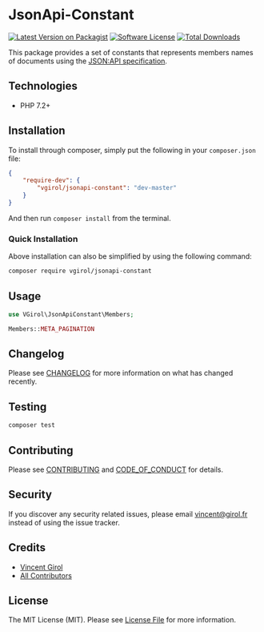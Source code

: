 # JsonApi-Constant

[![Latest Version on Packagist][ico-version]][link-packagist]
[![Software License][ico-license]](LICENSE.md)
[![Total Downloads][ico-downloads]][link-downloads]

This package provides a set of constants that represents members names of documents using the [JSON:API specification](https://jsonapi.org/).

## Technologies

- PHP 7.2+

## Installation

To install through composer, simply put the following in your `composer.json` file:

```json
{
    "require-dev": {
        "vgirol/jsonapi-constant": "dev-master"
    }
}
```

And then run `composer install` from the terminal.

### Quick Installation

Above installation can also be simplified by using the following command:

```sh
composer require vgirol/jsonapi-constant
```

## Usage

```php
use VGirol\JsonApiConstant\Members;

Members::META_PAGINATION
```

## Changelog

Please see [CHANGELOG](CHANGELOG.md) for more information on what has changed recently.

## Testing

```sh
composer test
```

## Contributing

Please see [CONTRIBUTING](CONTRIBUTING.md) and [CODE_OF_CONDUCT](CODE_OF_CONDUCT.md) for details.

## Security

If you discover any security related issues, please email [vincent@girol.fr](mailto:vincent@girol.fr) instead of using the issue tracker.

## Credits

- [Vincent Girol](mailto:vincent@girol.fr)
- [All Contributors][link-contributors]

## License

The MIT License (MIT). Please see [License File](LICENSE.md) for more information.

[ico-version]: https://img.shields.io/packagist/v/VGirol/JsonApi-Assert.svg?style=flat-square
[ico-license]: https://img.shields.io/badge/license-MIT-brightgreen.svg?style=flat-square
[ico-downloads]: https://img.shields.io/packagist/dt/VGirol/JsonApi-Assert.svg?style=flat-square

[link-packagist]: https://packagist.org/packages/VGirol/JsonApi-Assert
[link-downloads]: https://packagist.org/packages/VGirol/JsonApi-Assert
[link-author]: https://github.com/VGirol
[link-contributors]: ../../contributors
